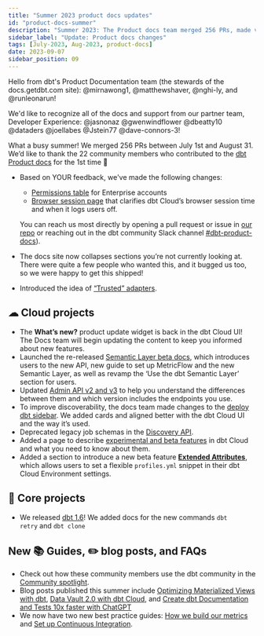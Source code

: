 ```yaml
---
title: "Summer 2023 product docs updates"
id: "product-docs-summer"
description: "Summer 2023: The Product docs team merged 256 PRs, made various updates to dbt Cloud and Core, such as adding What's New, writing Semantic Layer beta docs, releasing dbt 1.6 docs, and more!"
sidebar_label: "Update: Product docs changes"
tags: [July-2023, Aug-2023, product-docs]
date: 2023-09-07
sidebar_position: 09
---
```


Hello from dbt's Product Documentation team (the stewards of the docs.getdbt.com site): @mirnawong1, @matthewshaver, @nghi-ly, and @runleonarun! 

We'd like to recognize all of the docs and support from our partner team, Developer Experience: @jasnonaz @gwenwindflower @dbeatty10 @dataders @joellabes @Jstein77 @dave-connors-3! 

What a busy summer! We merged 256 PRs between July 1st and August 31. We’d like to thank the 22 community members who contributed to the [dbt Product docs](https://docs.getdbt.com) for the 1st time :pray: 

* Based on YOUR feedback, we've made the following changes: 
	- [Permissions table](/docs/cloud/manage-access/enterprise-permissions) for Enterprise accounts
	- [Browser session page](/docs/cloud/about-cloud/browsers#browser-sessions) that clarifies dbt Cloud’s browser session time and when it logs users off.<br />
	
	You can reach us most directly by opening a pull request or issue in [our repo](https://github.com/dbt-labs/docs.getdbt.com) or reaching out in the dbt community Slack channel [#dbt-product-docs](https://getdbt.slack.com/archives/C0441GSRU04)).
	
* The docs site now collapses sections you’re not currently looking at. There were quite a few people who wanted this, and it bugged us too, so we were happy to get this shipped!
* Introduced the idea of [“Trusted” adapters](/docs/supported-data-platforms#types-of-adapters).

## ☁ Cloud projects

* The **What’s new?** product update widget is back in the dbt Cloud UI! The Docs team will begin updating the content to keep you informed about new features.
* Launched the re-released [Semantic Layer beta docs](/docs/use-dbt-semantic-layer/dbt-sl), which introduces users to the new API, new guide to set up MetricFlow and the new Semantic Layer, as well as revamp the ‘Use the dbt Semantic Layer’ section for users.
* Updated [Admin API v2 and v3](/docs/dbt-cloud-apis/admin-cloud-api) to help you understand the differences between them and which version includes the endpoints you use.
* To improve discoverability, the docs team made changes to the [deploy dbt sidebar](/docs/deploy/deployments). We added cards and aligned better with the dbt Cloud UI and the way it’s used.
* Deprecated legacy job schemas in the [Discovery API](/docs/dbt-cloud-apis/discovery-api).
* Added a page to describe [experimental and beta features](/docs/dbt-versions/experimental-features) in dbt Cloud and what you need to know about them.
* Added a section to introduce a new beta feature [**Extended Attributes**](/docs/dbt-cloud-environments#extended-attributes-beta), which allows users to set a flexible `profiles.yml` snippet in their dbt Cloud Environment settings.
## 🎯 Core projects

* We released [dbt 1.6](/guides/migration/versions/upgrading-to-v1.6)! We added docs for the new commands `dbt retry` and `dbt clone`

## New 📚 Guides, ✏️ blog posts, and FAQs
* Check out how these community members use the dbt community in the [Community spotlight](/community/spotlight). 
* Blog posts published this summer include [Optimizing Materialized Views with dbt](/blog/announcing-materialized-views),  [Data Vault 2.0 with dbt Cloud](/blog/data-vault-with-dbt-cloud), and [Create dbt Documentation and Tests 10x faster with ChatGPT](/blog/create-dbt-documentation-10x-faster-with-chatgpt) 
* We now have two new best practice guides: [How we build our metrics](/guides/best-practices/how-we-build-our-metrics/semantic-layer-1-intro) and [Set up Continuous Integration](/guides/orchestration/set-up-ci/overview).
